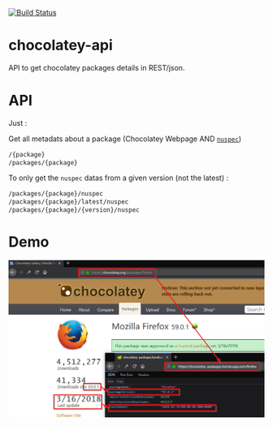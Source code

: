 [![Build Status](https://travis-ci.org/adriens/chocolatey-api.svg?branch=master)](https://travis-ci.org/adriens/chocolatey-api)

# chocolatey-api
API to get chocolatey packages details in REST/json.

# API

Just :

Get all metadats about a package (Chocolatey Webpage AND
[`nuspec`](https://github.com/chocolatey/choco/wiki/CreatePackages#nuspec))

```
/{package}
/packages/{package}
```

To only get the `nuspec` datas from a given version (not the latest) :

```
/packages/{package}/nuspec
/packages/{package}/latest/nuspec
/packages/{package}/{version}/nuspec
```

# Demo

![Dummy demo screenshot](DEMO.png "Dummy demo screenshot")

